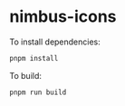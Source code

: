 # nimbus-icons

To install dependencies:

```bash
pnpm install
```

To build:

```bash
pnpm run build
```
